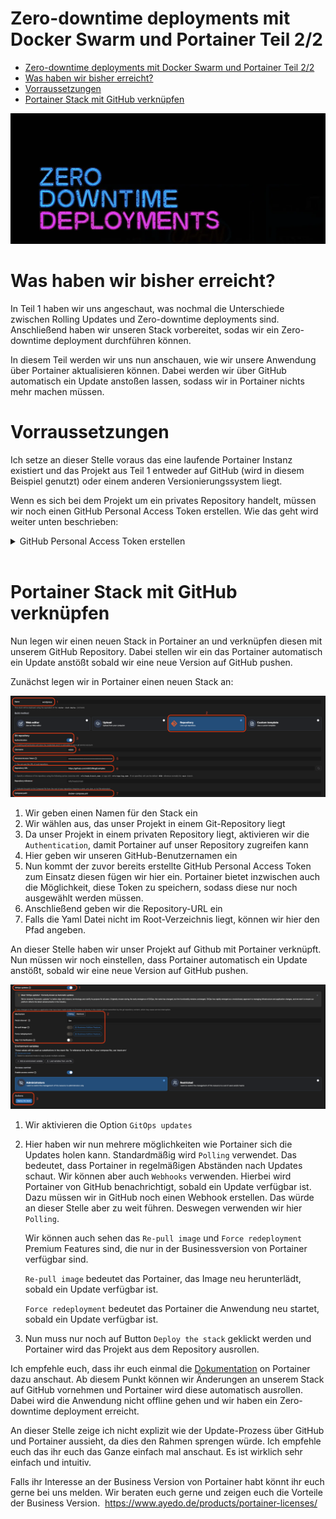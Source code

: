 # Zero-downtime deployments mit Docker Swarm und Portainer Teil 2/2

- [Zero-downtime deployments mit Docker Swarm und Portainer Teil 2/2](#zero-downtime-deployments-mit-docker-swarm-und-portainer-teil-22)
- [Was haben wir bisher erreicht?](#was-haben-wir-bisher-erreicht)
- [Vorraussetzungen](#vorraussetzungen)
- [Portainer Stack mit GitHub verknüpfen](#portainer-stack-mit-github-verknüpfen)

![](ZeroDowntimeDeployments.webp)

# Was haben wir bisher erreicht?

In Teil 1 haben wir uns angeschaut, was nochmal die Unterschiede zwischen Rolling Updates und Zero-downtime deployments sind. Anschließend haben wir unseren Stack vorbereitet, sodas wir ein Zero-downtime deployment durchführen können.

In diesem Teil werden wir uns nun anschauen, wie wir unsere Anwendung über Portainer aktualisieren können. Dabei werden wir über GitHub automatisch ein Update anstoßen lassen, sodass wir in Portainer nichts mehr machen müssen.

# Vorraussetzungen

Ich setze an dieser Stelle voraus das eine laufende Portainer Instanz existiert und das Projekt aus Teil 1 entweder auf GitHub (wird in diesem Beispiel genutzt) oder einem anderen Versionierungssystem liegt.

Wenn es sich bei dem Projekt um ein privates Repository handelt, müssen wir noch einen GitHub Personal Access Token erstellen. Wie das geht wird weiter unten beschrieben:
<details>
<summary>GitHub Personal Access Token erstellen</summary>

Da unser Projekt in einem privaten Repository liegt müssen wir einen Personal Access Token erstellen. Diesen können wir dann in Portainer hinterlegen sodass Portainer auf unser Repository zugreifen kann.

Auf Github geht das ziemlich einfach und wir müssen nur folgende Schritte durchführen:

1. Auf GitHub einloggen
2. Hiernach navigieren wir zu "Settings" und klicken auf "Developer Settings"
3. Hier klicken wir auf "Personal access tokens" und dann auf "Generate new token"
4. Wir geben einen Namen für den Token ein und wählen die Berechtigung "repo" aus
5. Nachdem wir den Token erstellt haben, kopieren wir diesen und speichern ihn an einem sicheren Ort ab.

Das ganze kann auch nochmal in der [GitHub Dokumentation](https://docs.github.com/de/enterprise-cloud@latest/authentication/keeping-your-account-and-data-secure/managing-your-personal-access-tokens) nachgelesen werden.

</details>
<br>


# Portainer Stack mit GitHub verknüpfen

Nun legen wir einen neuen Stack in Portainer an und verknüpfen diesen mit unserem GitHub Repository. Dabei stellen wir ein das Portainer automatisch ein Update anstößt sobald wir eine neue Version auf GitHub pushen.

Zunächst legen wir in Portainer einen neuen Stack an:

![](StackAnlegen.png)

1. Wir geben einen Namen für den Stack ein
2. Wir wählen aus, das unser Projekt in einem Git-Repository liegt
3. Da unser Projekt in einem privaten Repository liegt, aktivieren wir die ```Authentication```, damit Portainer auf unser Repository zugreifen kann
4. Hier geben wir unseren GitHub-Benutzernamen ein
5. Nun kommt der zuvor bereits erstellte GitHub Personal Access Token zum Einsatz diesen fügen wir hier ein. Portainer bietet inzwischen auch die Möglichkeit, diese Token zu speichern, sodass diese nur noch ausgewählt werden müssen.
6. Anschließend geben wir die Repository-URL ein
7. Falls die Yaml Datei nicht im Root-Verzeichnis liegt, können wir hier den Pfad angeben.

An dieser Stelle haben wir unser Projekt auf Github mit Portainer verknüpft. Nun müssen wir noch einstellen, dass Portainer automatisch ein Update anstößt, sobald wir eine neue Version auf GitHub pushen.

![](GitOpsUpdates.png)

1. Wir aktivieren die Option ```GitOps updates```
2. Hier haben wir nun mehrere möglichkeiten wie Portainer sich die Updates holen kann. Standardmäßig wird ```Polling``` verwendet. Das bedeutet, dass Portainer in regelmäßigen Abständen nach Updates schaut. Wir können aber auch ```Webhooks``` verwenden. Hierbei wird Portainer von GitHub benachrichtigt, sobald ein Update verfügbar ist. Dazu müssen wir in GitHub noch einen Webhook erstellen. Das würde an dieser Stelle aber zu weit führen. Deswegen verwenden wir hier ```Polling```.
   
   Wir können auch sehen das ```Re-pull image``` und ```Force redeployment``` Premium Features sind, die nur in der Businessversion von Portainer verfügbar sind. 

   ```Re-pull image``` bedeutet das Portainer, das Image neu herunterlädt, sobald ein Update verfügbar ist. 

   ```Force redeployment``` bedeutet das Portainer die Anwendung neu startet, sobald ein Update verfügbar ist.
3. Nun muss nur noch auf Button ```Deploy the stack``` geklickt werden und Portainer wird das Projekt aus dem Repository ausrollen.

Ich empfehle euch, dass ihr euch einmal die [Dokumentation](https://docs.portainer.io/user/edge/stacks/add#gitops-updates) on Portainer dazu anschaut. 
Ab diesem Punkt können wir Änderungen an unserem Stack auf GitHub vornehmen und Portainer wird diese automatisch ausrollen. Dabei wird die Anwendung nicht offline gehen und wir haben ein Zero-downtime deployment erreicht.

An dieser Stelle zeige ich nicht explizit wie der Update-Prozess über GitHub und Portainer aussieht, da dies den Rahmen sprengen würde. Ich empfehle euch das ihr euch das Ganze einfach mal anschaut. Es ist wirklich sehr einfach und intuitiv.


Falls ihr Interesse an der Business Version von Portainer habt könnt ihr euch gerne bei uns melden. Wir beraten euch gerne und zeigen euch die Vorteile der Business Version. 
https://www.ayedo.de/products/portainer-licenses/ 
